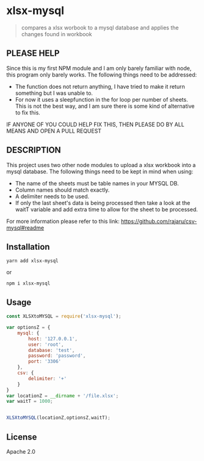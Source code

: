 # xlsx-mysql

> compares a xlsx worbook to a mysql database and applies the changes found in workbook

## PLEASE HELP

Since this is my first NPM module and I am only barely familiar with node, this program only barely works. The following things need to be addressed:
* The function does not return anything, I have tried to make it return something but I was unable to.
* For now it uses a sleepfunction in the for loop per number of sheets. This is not the best way, and I am sure there is some kind of alternative to fix this.

IF ANYONE OF YOU COULD HELP FIX THIS, THEN PLEASE DO BY ALL MEANS AND OPEN A PULL REQUEST

## DESCRIPTION
This project uses two other node modules to upload a xlsx workbook into a mysql database.
The following things need to be kept in mind when using:
* The name of the sheets must be table names in your MYSQL DB.
* Column names should match exactly.
* A delimiter needs to be used.
* If only the last sheet's data is being processed then take a look at the waitT variable and add extra time to allow for the sheet to be processed.

For more information please refer to this link: https://github.com/rajaru/csv-mysql#readme

## Installation 
```
yarn add xlsx-mysql
```
or
```
npm i xlsx-mysql
```
## Usage

```js
const XLSXtoMYSQL = require('xlsx-mysql');

var optionsZ = {
    mysql: {
        host: '127.0.0.1',
        user: 'root',
        database: 'test',
        password: 'password',
        port: '3306'
    },
    csv: {
        delimiter: '+'
    }
}
var locationZ = __dirname + '/file.xlsx';
var waitT = 1000;


XLSXtoMYSQL(locationZ,optionsZ,waitT);
```

## License

Apache 2.0
